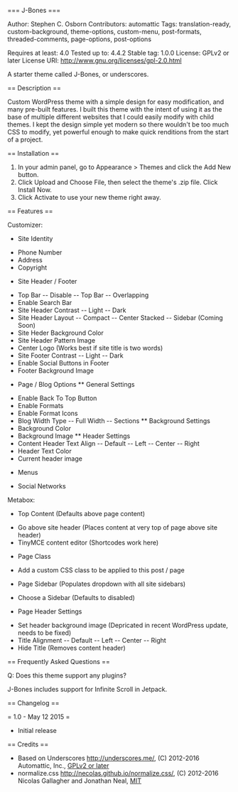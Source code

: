 === J-Bones ===

Author: Stephen C. Osborn
Contributors: automattic
Tags: translation-ready, custom-background, theme-options, custom-menu, post-formats, threaded-comments, page-options, post-options

Requires at least: 4.0
Tested up to: 4.4.2
Stable tag: 1.0.0
License: GPLv2 or later
License URI: http://www.gnu.org/licenses/gpl-2.0.html

A starter theme called J-Bones, or underscores.

== Description ==

Custom WordPress theme with a simple design for easy modification, and many pre-built features.
I built this theme with the intent of using it as the base of multiple different websites that I could easily modify with child themes. I kept the design simple yet modern so there wouldn't be too much CSS to modify, yet powerful enough to make quick renditions from the start of a project.

== Installation ==
	
1. In your admin panel, go to Appearance > Themes and click the Add New button.
2. Click Upload and Choose File, then select the theme's .zip file. Click Install Now.
3. Click Activate to use your new theme right away.

== Features ==

Customizer:
 * Site Identity
  - Phone Number
  - Address
  - Copyright
 * Site Header / Footer
  - Top Bar
  -- Disable
  -- Top Bar
  -- Overlapping
  - Enable Search Bar
  - Site Header Contrast
  -- Light
  -- Dark
  - Site Header Layout
  -- Compact 
  -- Center Stacked 
  -- Sidebar (Coming Soon)
  - Site Heder Background Color
  - Site Header Pattern Image
  - Center Logo (Works best if site title is two words)
  - Site Footer Contrast
  -- Light
  -- Dark
  - Enable Social Buttons in Footer
  - Footer Background Image
 * Page / Blog Options
 ** General Settings
  - Enable Back To Top Button
  - Enable Formats
  - Enable Format Icons
  - Blog Width Type
  -- Full Width
  -- Sections
 ** Background Settings
  - Background Color
  - Background Image
 ** Header Settings
  - Content Header Text Align
  -- Default
  -- Left
  -- Center
  -- Right
  - Header Text Color
  - Current header image
 * Menus
  - Social Networks

Metabox:
 * Top Content (Defaults above page content)
  - Go above site header (Places content at very top of page above site header)
  - TinyMCE content editor (Shortcodes work here)
 * Page Class
  - Add a custom CSS class to be applied to this post / page
 * Page Sidebar (Populates dropdown with all site sidebars)
  - Choose a Sidebar (Defaults to disabled)
 * Page Header Settings
  - Set header background image (Depricated in recent WordPress update, needs to be fixed)
  - Title Alignment
  -- Default
  -- Left
  -- Center
  -- Right
  - Hide Title (Removes content header)

== Frequently Asked Questions ==

Q: Does this theme support any plugins?

J-Bones includes support for Infinite Scroll in Jetpack.

== Changelog ==

= 1.0 - May 12 2015 =
* Initial release

== Credits ==

* Based on Underscores http://underscores.me/, (C) 2012-2016 Automattic, Inc., [GPLv2 or later](https://www.gnu.org/licenses/gpl-2.0.html)
* normalize.css http://necolas.github.io/normalize.css/, (C) 2012-2016 Nicolas Gallagher and Jonathan Neal, [MIT](http://opensource.org/licenses/MIT)

